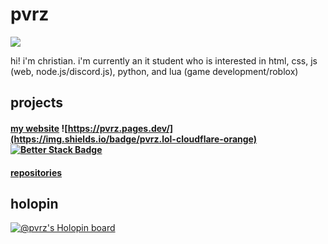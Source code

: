 # pvrz
![](https://komarev.com/ghpvc/?username=pvrzz)

hi! i'm christian.
i'm currently an it student who is interested in html, css, js (web, node.js/discord.js), python, and lua (game development/roblox)

## projects

#### [my website](https://pvrz.lol) ![https://pvrz.pages.dev/](https://img.shields.io/badge/pvrz.lol-cloudflare-orange) [![Better Stack Badge](https://uptime.betterstack.com/status-badges/v1/monitor/15dxe.svg)](https://uptime.betterstack.com/?utm_source=status_badge)

#### [repositories](https://github.com/pvrzz?tab=repositories)

## holopin
[![@pvrz's Holopin board](https://holopin.me/pvrz)](https://holopin.io/@pvrz)
